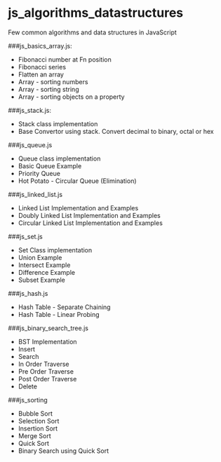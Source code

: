 # js_algorithms_datastructures
Few common algorithms and data structures in JavaScript

###js_basics_array.js:
* Fibonacci number at Fn position
* Fibonacci series
* Flatten an array
* Array - sorting numbers
* Array - sorting string
* Array - sorting objects on a property

###js_stack.js:
* Stack class implementation
* Base Convertor using stack. Convert decimal to binary, octal or hex

###js_queue.js
* Queue class implementation
* Basic Queue Example
* Priority Queue
* Hot Potato - Circular Queue (Elimination)

###js_linked_list.js
* Linked List Implementation and Examples
* Doubly Linked List Implementation and Examples
* Circular Linked List Implementation and Examples

###js_set.js
* Set Class implementation
* Union Example
* Intersect Example
* Difference Example
* Subset Example

###js_hash.js
* Hash Table - Separate Chaining
* Hash Table - Linear Probing

###js_binary_search_tree.js
* BST Implementation
* Insert 
* Search
* In Order Traverse
* Pre Order Traverse
* Post Order Traverse
* Delete

###js_sorting
* Bubble Sort
* Selection Sort
* Insertion Sort
* Merge Sort
* Quick Sort
* Binary Search using Quick Sort
